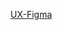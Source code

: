 [UX-Figma](https://www.figma.com/design/Gy1pHGPvyZHSxEuGOYpmeX/UX-Chat-Bot?node-id=0%3A1&t=Rz5TZUPVm3S6CTLe-1)
